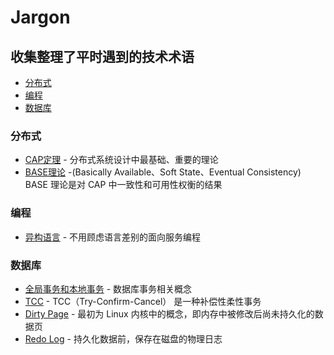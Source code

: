 # Jargon

## 收集整理了平时遇到的技术术语

- [分布式](#分布式)
- [编程](#编程)
- [数据库](#数据库)

### 分布式
* [CAP定理](https://github.com/taojintianxia/jargon/blob/master/distribution/CAP.md) - 分布式系统设计中最基础、重要的理论
* [BASE理论](https://github.com/taojintianxia/jargon/blob/master/distribution/BASE.md) -(Basically Available、Soft State、Eventual Consistency) BASE 理论是对 CAP 中一致性和可用性权衡的结果 

### 编程
* [异构语言](https://github.com/taojintianxia/jargon/blob/master/coding/异构.md) - 不用顾虑语言差别的面向服务编程

### 数据库
* [全局事务和本地事务](https://github.com/taojintianxia/jargon/blob/master/database/transaction/全局事务和本地事务.md) - 数据库事务相关概念
* [TCC](https://github.com/taojintianxia/jargon/blob/master/database/transaction/TCC.md) - TCC（Try-Confirm-Cancel） 是一种补偿性柔性事务
* [Dirty Page](https://github.com/taojintianxia/jargon/blob/master/database/Dirty%20Page.md) - 最初为 Linux 内核中的概念，即内存中被修改后尚未持久化的数据页
* [Redo Log](https://github.com/taojintianxia/jargon/blob/master/database/Redo%20Log.md) - 持久化数据前，保存在磁盘的物理日志
